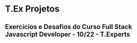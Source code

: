 # T.Ex Projetos

## Exercícios e Desafios do Curso Full Stack Javascript Developer - 10/22 - T.Experts
